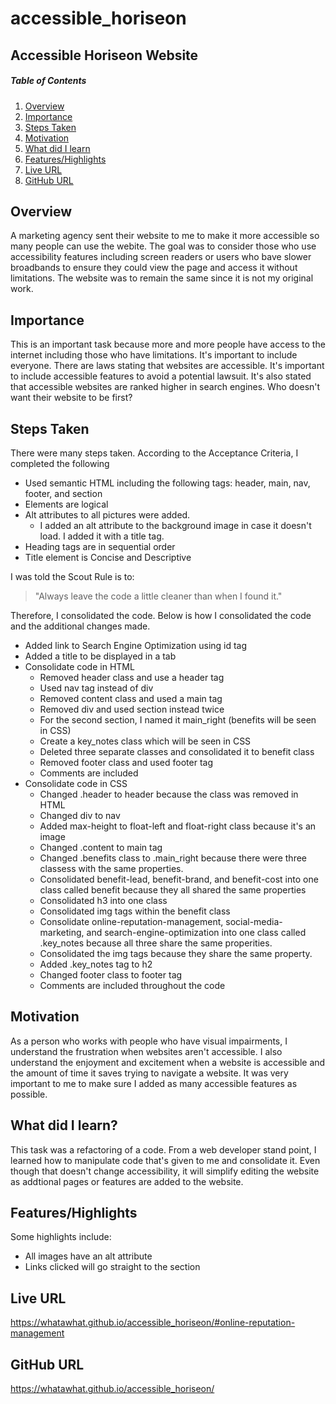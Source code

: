# accessible_horiseon
## Accessible Horiseon Website
##### Table of Contents
1. [Overview](#overview)
2. [Importance](#importance)
3. [Steps Taken](#steps-taken)
4. [Motivation](#motivation)
5. [What did I learn](#what-did-i-learn)
6. [Features/Highlights](#features/highlights)
7. [Live URL](#live-url)
8. [GitHub URL](#github-url)

## Overview
A marketing agency sent their website to me to make it more accessible so many people can use the webite. The goal was to consider those who use accessibility features including screen readers or users who  bave slower broadbands to ensure they could view the page and access it without limitations. The website was to remain the same since it is not my original work. 

## Importance 
This is an important task because more and more people have access to the internet including those who have limitations. It's important to include everyone. There are laws stating that websites are accessible. It's important to include accessible features to avoid a potential lawsuit. It's also stated that accessible websites are ranked higher in search engines. Who doesn't want their website to be first?

## Steps Taken
There were many steps taken. According to the Acceptance Criteria, I completed the following
* Used semantic HTML including the following tags: header, main, nav, footer, and section
* Elements are logical
* Alt attributes to all pictures were added.
  * I added an alt attribute to the background image in case it doesn't load. I added it with a title tag.
* Heading tags are in sequential order
* Title element is Concise and Descriptive

I was told the Scout Rule is to:
>"Always leave the code a little cleaner than when I found it."

Therefore, I consolidated the code. Below is how I consolidated the code and the additional changes made.
* Added link to Search Engine Optimization using id tag
* Added a title to be displayed in a tab
* Consolidate code in HTML
  * Removed header class and use a header tag
  * Used nav tag instead of div
  * Removed content class and used a main tag
  * Removed div and used section instead twice
  * For the second section, I named it main_right (benefits will be seen in CSS)
  * Create a key_notes class which will be seen in CSS
  * Deleted three separate classes and consolidated it to benefit class
  * Removed footer class and used footer tag
  * Comments are included
* Consolidate code in CSS
  * Changed .header to header because the class was removed in HTML
  * Changed div to nav 
  * Added max-height to float-left and float-right class because it's an image
  * Changed .content to main tag
  * Changed .benefits class to .main_right because there were three classess with the same properties.
  * Consolidated benefit-lead, benefit-brand, and benefit-cost into one class called benefit because they all shared the same properties
  * Consolidated h3 into one class
  * Consolidated img tags within the benefit class 
  * Consolidate online-reputation-management, social-media-marketing, and search-engine-optimization into one class called .key_notes because all three share the same properities.
  * Consolidated the img tags because they share the same property.
  * Added .key_notes tag to h2
  * Changed footer class to footer tag
  * Comments are included throughout the code

## Motivation
As a person who works with people who have visual impairments, I understand the frustration when websites aren't accessible. I also understand the enjoyment and excitement when a website is accessible and the amount of time it saves trying to navigate a website. It was very important to me to make sure I added as many accessible features as possible.

## What did I learn?
This task was a refactoring of a code. From a web developer stand point, I learned how to manipulate code that's given to me and consolidate it. Even though that doesn't change accessibility, it will simplify editing the website as addtional pages or features are added to the website.

## Features/Highlights
Some highlights include:
* All images have an alt attribute
* Links clicked will go straight to the section

## Live URL
https://whatawhat.github.io/accessible_horiseon/#online-reputation-management


## GitHub URL
<https://whatawhat.github.io/accessible_horiseon/>

